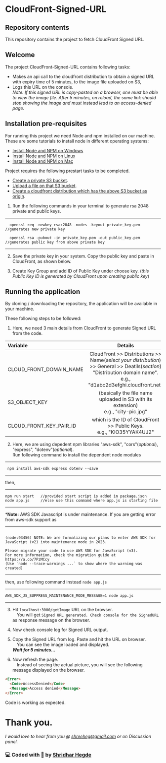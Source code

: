 
# CloudFront-Signed-URL


## Repository contents

This repository contains the project to fetch CloudFront Signed URL.


## Welcome

The project CloudFront-Signed-URL contains following tasks:
- Makes an api call to the cloudfront distribution to obtain a signed URL with expiry time of 5 minutes, to the image file uploaded on S3,
- Logs this URL on the console.<br />
*Note: If this signed URL is copy-pasted on a browser, one must be able to view the image file. After 5 minutes, on reload, the same link should stop showing the image and must instead lead to an access-denied page.*




## Installation pre-requisites

For running this project we need Node and npm installed on our machine. These are some tutorials to install node in different operating systems:

- [Install Node and NPM on Windows](https://www.youtube.com/watch?v=8ODS6RM6x7g)
- [Install Node and NPM on Linux](https://www.youtube.com/watch?v=yUdHk-Dk_BY)
- [Install Node and NPM on Mac](https://www.youtube.com/watch?v=Imj8PgG3bZU)

Project requires the following prestart tasks to be completed.

- [Create a private S3 bucket](https://youtu.be/lRD0Kka7y1g). 
- [Upload a file on that S3 bucket](https://youtu.be/wpbIzC8zpc0). 
- [Create a cloudfront distribution which has the above S3 bucket as origin](https://youtu.be/kbI7kRWAU-w). 

1. Run the following commands in your terminal to generate rsa 2048 private and public keys.

***
      openssl req -newkey rsa:2048 -nodes -keyout private_key.pem   //generates new private key 

      openssl rsa -pubout -in private_key.pem -out public_key.pem   //generates public key from above private key 

***

2. Save the private key in your system. Copy the public key and paste in CloudFront, as shown below.


3. Create Key Group and add ID of Public Key under choose key. (*this Public Key ID is generated by CloudFront upon creating public key*)


## Running the application

By cloning / downloading the repository, the application will be available in your machine.

These following steps to be followed:

1. Here, we need 3 main details from CloudFront to generate Signed URL from the code.

| Variable | Details  |
|:------------------------|:----------------------------------------------------------------------:|
| CLOUD_FRONT_DOMAIN_NAME  |  CloudFront >> Distributions >> Name(*select your distribution*) <br /> >> General >> Deatils(*section*) "Distribution domain name".    <br /> e.g., "d1abc2d3efghi.cloudfront.net"                |
| S3_OBJECT_KEY | (basically the file name uploaded in S3 with its extension) <br /> e.g., "city-pic.jpg" |
| CLOUD_FRONT_KEY_PAIR_ID | which is the ID of CloudFront >> Public Keys. <br /> e.g., "KIO35YYAK4UJ2"|


2. Here, we are using depedent npm libraries "aws-sdk", "cors"(*optional*), "express", "dotenv"(*optional*).<br />
Run following command to install the dependent node modules
***
     npm install aws-sdk express dotenv --save
***
then,
***

    npm run start   //provided start script is added in package.json  
    node app.js     //else use this command where app.js is starting file
***
***Note:** AWS SDK Javascript is under maintenance. If you are getting error from aws-sdk support as 
***
```console

(node:93456) NOTE: We are formalizing our plans to enter AWS SDK for JavaScript (v2) into maintenance mode in 2023.

Please migrate your code to use AWS SDK for JavaScript (v3).
For more information, check the migration guide at https://a.co/7PzMCcy
(Use `node --trace-warnings ...` to show where the warning was created)

```
***
then, use following command instead ```node app.js```
***

    AWS_SDK_JS_SUPPRESS_MAINTENANCE_MODE_MESSAGE=1 node app.js 

***


3. Hit ```localhost:3000/getImage``` URL on the browser.<br />
&emsp;You will get ```Signed URL generated. Check console for the SignedURL``` as response message on the browser.

4. Now check console log for Signed URL output.
5. Copy the Signed URL from log. Paste and hit the URL on browser.<br />
   &emsp;You can see the image loaded and displayed.<br />
***Wait for 5 minutes...***
6. Now refresh the page.<br />
&emsp;Instead of seeing the actual picture, you will see the following message displayed on the browser.
```html
<Error>
  <Code>AccessDenied</Code>
  <Message>Access denied</Message>
</Error>
```

Code is working as expected.
# Thank you.


*I would love to hear from you @ shreeheg@gmail.com or on Discussion panel.*


### :computer: Coded with :sparkling_heart: by [Shridhar Hegde](https://github.com/shridhar7393)
